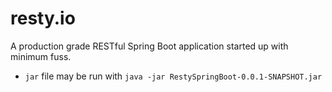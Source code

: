 # resty.io
A production grade RESTful Spring Boot application started up with minimum fuss.

- `jar` file may be run with `java -jar RestySpringBoot-0.0.1-SNAPSHOT.jar`
